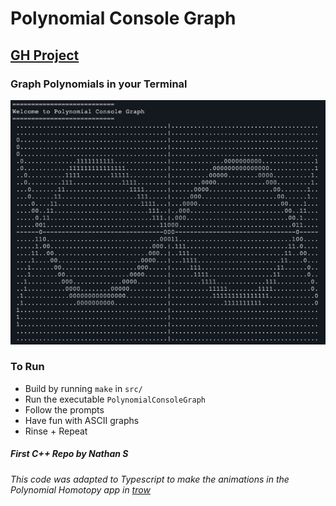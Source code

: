 # Polynomial Console Graph
## [GH Project](https://github.com/users/nathanielBellamy/projects/3/views/1)
### Graph Polynomials in your Terminal

![intro_graph](intro_graph.png "Maclaurin Polynomials for ±sin\(x\)")

### To Run

- Build by running `make` in `src/`
- Run the executable `PolynomialConsoleGraph`
- Follow the prompts
- Have fun with ASCII graphs
- Rinse + Repeat

##### First C++ Repo by Nathan S

###### This code was adapted to Typescript to make the animations in the Polynomial Homotopy app in [trow](https://github.com/nathanielBellamy/trow)

